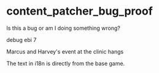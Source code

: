 # content_patcher_bug_proof

Is this a bug or am I doing something wrong?

debug ebi 7

Marcus and Harvey's event at the clinic hangs

The text in i18n is directly from the base game.
